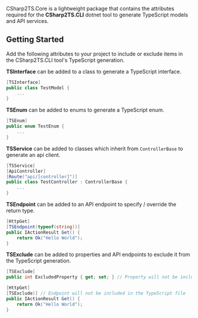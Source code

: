 CSharp2TS.Core is a lightweight package that contains the attributes required for the **CSharp2TS.CLI** dotnet tool to generate TypeScript models and API services.

## Getting Started

Add the following attributes to your project to include or exclude items in the CSharp2TS.CLI tool's TypeScript generation.

**TSInterface** can be added to a class to generate a TypeScript interface.

```c#
[TSInterface]
public class TestModel {
    ...
}
```



**TSEnum** can be added to enums to generate a TypeScript enum.

```c#
[TSEnum]
public enum TestEnum {
    ...
}
```



**TSService** can be added to classes which inherit from `ControllerBase` to generate an api client.

```c#
[TSService]
[ApiController]
[Route("api/[controller]")]
public class TestController : ControllerBase {
    ...
}
```



**TSEndpoint** can be added to an API endpoint to specify / override the return type.

```c#
[HttpGet]
[TSEndpoint(typeof(string))]
public IActionResult Get() {
    return Ok("Hello World");
}
```



**TSExclude** can be added to properties and API endpoints to exclude it from the TypeScript generation.

```c#
[TSExclude]
public int ExcludedProperty { get; set; } // Property will not be included in the TypeScript file
```

```c#
[HttpGet]
[TSExclude)] // Endpoint will not be included in the TypeScript file
public IActionResult Get() {
    return Ok("Hello World");
}
```

